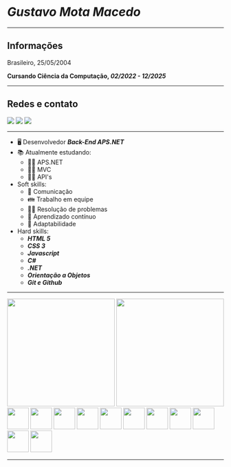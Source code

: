 # *Gustavo Mota Macedo*

---

## Informações
Brasileiro, 25/05/2004

**Cursando Ciência da Computação, *02/2022 - 12/2025***

---
## Redes e contato

<div> 
  <a href="https://instagram.com/mocc3_" target="_blank"><img src="https://img.shields.io/badge/-Instagram-%23E4405F?style=for-the-badge&logo=instagram&logoColor=white" target="_blank"></a>
  <a href = "mailto:mota.macedo05@gmail.com"><img src="https://img.shields.io/badge/-Gmail-%23333?style=for-the-badge&logo=gmail&logoColor=white" target="_blank"></a>
  <a href="https://www.linkedin.com/in/gustavomotamacedo" target="_blank"><img src="https://img.shields.io/badge/-LinkedIn-%230077B5?style=for-the-badge&logo=linkedin&logoColor=white" target="_blank"></a>
</div>

---

+ 🖥 Desenvolvedor ***Back-End APS.NET***
+ 📚 Atualmente estudando:
    + 👨‍💻 APS.NET
    + 👨‍💻 MVC
    + 👨‍💻 API's
+ Soft skills:
    + 📢 Comunicação
    + 👪 Trabalho em equipe
    + 👨‍🔬 Resolução de problemas
    + 📖 Aprendizado contínuo
    + 📜 Adaptabilidade
+ Hard skills:
    + ***HTML 5***
    + ***CSS 3***
    + ***Javascript***
    + ***C#***
    + ***.NET***
    + ***Orientação a Objetos***
    + ***Git e Github***

---
<div>
    <img height="250px" src="https://github-readme-stats.vercel.app/api/top-langs/?username=gustavomotamacedo&theme=dark">
    <img height="250px" src="https://github-readme-stats.vercel.app/api?username=gustavomotamacedo&show_icons=true&theme=dark">
</div>

<div style="display: inline_block;">
    <img width="50px" src="https://cdn.jsdelivr.net/gh/devicons/devicon/icons/csharp/csharp-original.svg" />
    <img width="50px" src="https://cdn.jsdelivr.net/gh/devicons/devicon/icons/dotnetcore/dotnetcore-original.svg" />
    <img width="50px" src="https://cdn.jsdelivr.net/gh/devicons/devicon/icons/visualstudio/visualstudio-plain.svg" />
    <img width="50px" src="https://cdn.jsdelivr.net/gh/devicons/devicon/icons/html5/html5-original.svg" />
    <img width="50px" src="https://cdn.jsdelivr.net/gh/devicons/devicon/icons/css3/css3-original.svg" />
    <img width="50px" src="https://cdn.jsdelivr.net/gh/devicons/devicon/icons/javascript/javascript-original.svg" />
    <img width="50px" src="https://cdn.jsdelivr.net/gh/devicons/devicon/icons/git/git-original.svg" />
    <img width="50px" src="https://cdn.jsdelivr.net/gh/devicons/devicon/icons/github/github-original.svg" />
    <img width="50px" src="https://cdn.jsdelivr.net/gh/devicons/devicon/icons/mysql/mysql-original-wordmark.svg" />
    <img width="50px" src="https://cdn.jsdelivr.net/gh/devicons/devicon/icons/linux/linux-plain.svg" />
    <img width="50px" src="https://cdn.jsdelivr.net/gh/devicons/devicon/icons/java/java-original.svg" />
</div>

---
